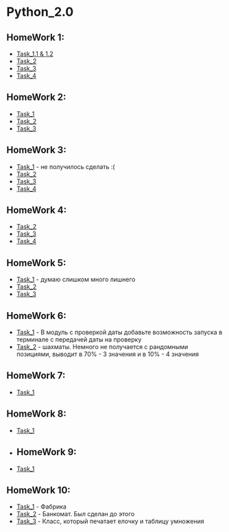 # Python_2.0

## HomeWork 1:
* [Task_1.1 & 1.2](/venv/Lesson_1/Task_1.py)
* [Task_2](/venv/Lesson_1/Task_2.py)
* [Task_3](/venv/Lesson_1/Task_3.py)
* [Task_4](/venv/Lesson_1/Task_4.py)
## HomeWork 2:
* [Task_1](/venv/Bankomat/main.py)
* [Task_2](/venv/Lesson_2/Task_2.py)
* [Task_3](/venv/Lesson_2/Task_3.py)
## HomeWork 3:
* [Task_1](/venv/Lesson_3/Task_1.py) - не получилось сделать :(
* [Task_2](/venv/Lesson_3/Task_2.py)
* [Task_3](/venv/Lesson_3/Task_3.py)
* [Task_4](/venv/Lesson_3/Task_4.py)
## HomeWork 4:
* [Task_2](/venv/Lesson_4/Task_2.py)
* [Task_3](/venv/Lesson_4/Task_3.py)
* [Task_4](/venv/Bankomat/main.py)
## HomeWork 5:
* [Task_1](/venv/Lesson_5/Task_1.py) - думаю слишком много лишнего
* [Task_2](/venv/Lesson_5/Task_2.py)
* [Task_3](/venv/Lesson_5/Task_3.py)
## HomeWork 6:
* [Task_1](/venv/Lesson_6/module/Task_4.py) - В модуль с проверкой даты добавьте возможность запуска в терминале с передачей даты на проверку
* [Task_2](/venv/Lesson_6/module/chess.py) - шахматы. Немного не получается с рандомными позициями, выводит в 70% - 3 значения и в 10% - 4 значения
## HomeWork 7:
* [Task_1](/venv/Lesson_7/HW_Task.py)
## HomeWork 8:
* [Task_1](/venv/Lesson_8/HW_Task.py)
* ## HomeWork 9:
* [Task_1](/venv/Lesson_9/HW_Task.py)
## HomeWork 10:
* [Task_1](/venv/Lesson_10/HW_Task_1.py) - Фабрика
* [Task_2](/venv/Bankomat/main.py) - Банкомат. Был сделан до этого
* [Task_3](/venv/Lesson_10/HW_Task_2.py) - Класс, который печатает елочку и таблицу умножения
